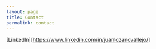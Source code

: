 ```yaml
---
layout: page
title: Contact
permalink: contact
---
```


[LinkedIn][https://www.linkedin.com/in/juanlozanovallejo/]
